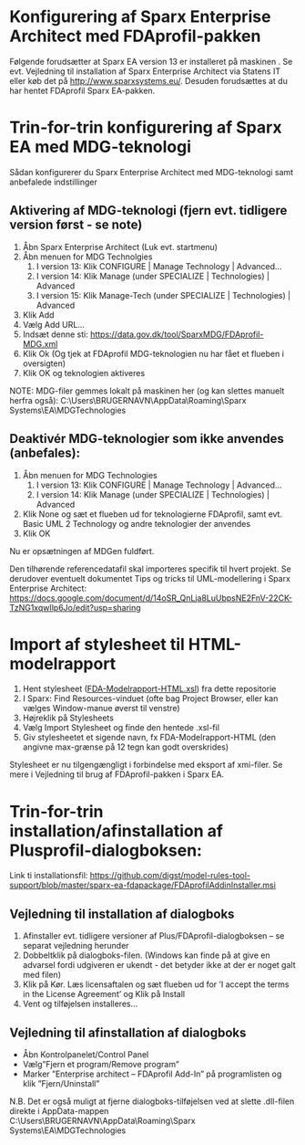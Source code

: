 Konfigurering af Sparx Enterprise Architect med FDAprofil-pakken
=======

Følgende forudsætter at Sparx EA version 13 er installeret på maskinen . Se evt. Vejledning til installation af Sparx Enterprise Architect via Statens IT eller køb det på http://www.sparxsystems.eu/. Desuden forudsættes at du har hentet FDAprofil Sparx EA-pakken.

# Trin-for-trin konfigurering af Sparx EA med MDG-teknologi 
Sådan konfigurerer du Sparx Enterprise Architect med MDG-teknologi samt anbefalede indstillinger

## Aktivering af MDG-teknologi (fjern evt. tidligere version først - se note) 
1.	Åbn Sparx Enterprise Architect (Luk evt. startmenu)
2.	Åbn menuen for MDG Technolgies
      1.	I version 13: Klik CONFIGURE | Manage Technology | Advanced...
      2.	I version 14: Klik Manage (under SPECIALIZE | Technologies) | Advanced
      3.    I version 15: Klik Manage-Tech (under SPECIALIZE | Technologies) | Advanced
3.	Klik Add  
4.	Vælg Add URL...
5.	Indsæt denne sti: https://data.gov.dk/tool/SparxMDG/FDAprofil-MDG.xml  
6.	Klik Ok (Og tjek at FDAprofil MDG-teknologien nu har fået et flueben i oversigten)
7.	Klik OK og teknologien aktiveres

NOTE: MDG-filer gemmes lokalt på maskinen her (og kan slettes manuelt herfra også): C:\Users\BRUGERNAVN\AppData\Roaming\Sparx Systems\EA\MDGTechnologies

## Deaktivér MDG-teknologier som ikke anvendes (anbefales):
1.	Åbn menuen for MDG Technologies
      1.	I version 13: Klik CONFIGURE | Manage Technology | Advanced...
      2.	I version 14: Klik Manage (under SPECIALIZE | Technologies) | Advanced
2.	Klik None og sæt et flueben ud for teknologierne FDAprofil,  samt evt. Basic UML 2 Technology og andre teknologier der anvendes 
3.	Klik OK

Nu er opsætningen af MDGen fuldført. 

Den tilhørende referencedatafil skal importeres specifik til hvert projekt.
Se derudover eventuelt dokumentet Tips og tricks til UML-modellering i Sparx Enterprise Architect:
https://docs.google.com/document/d/14oSR_QnLja8LuUbpsNE2FnV-22CK-TzNG1xqwIlp6Jo/edit?usp=sharing
 
# Import af stylesheet til HTML-modelrapport
1. Hent stylesheet ([FDA-Modelrapport-HTML.xsl](https://github.com/digst/model-rules-tool-support/blob/master/sparx-ea-fdapackage/FDA-Modelrapport-HTML.xsl)) fra dette repositorie
2. I Sparx: Find Resources-vinduet (ofte bag Project Browser, eller kan vælges Window-manue øverst til venstre)
3. Højreklik på Stylesheets
4. Vælg Import Stylesheet og finde den hentede .xsl-fil
5. Giv stylesheetet et sigende navn, fx FDA-Modelrapport-HTML (den angivne max-grænse på 12 tegn kan godt overskrides)

Stylesheet er nu tilgengængligt i forbindelse med eksport af xmi-filer. Se mere i Vejledning til brug af FDAprofil-pakken i Sparx EA.

# Trin-for-trin installation/afinstallation af Plusprofil-dialogboksen:

Link ti installationsfil: https://github.com/digst/model-rules-tool-support/blob/master/sparx-ea-fdapackage/FDAprofilAddinInstaller.msi

## Vejledning til installation af dialogboks
1.	Afinstaller evt. tidligere versioner af Plus/FDAprofil-dialogboksen – se separat vejledning herunder
2.	Dobbeltklik på dialogboks-filen. (Windows kan finde på at give en advarsel fordi udgiveren er ukendt - det betyder ikke at der er noget galt med filen)
3.	Klik på Kør. Læs licensaftalen og sæt flueben ud for ’I accept the terms in the License Agreement’ og Klik på Install
4.	Vent og tilføjelsen installeres…
  
## Vejledning til afinstallation af dialogboks
*	Åbn Kontrolpanelet/Control Panel  
*	Vælg”Fjern et program/Remove program”
*	Marker ”Enterprise architect – FDAprofil Add-In” på programlisten og klik ”Fjern/Uninstall”
 
N.B. Det er også muligt at fjerne dialogboks-tilføjelsen ved at slette .dll-filen direkte i AppData-mappen
C:\Users\BRUGERNAVN\AppData\Roaming\Sparx Systems\EA\MDGTechnologies


